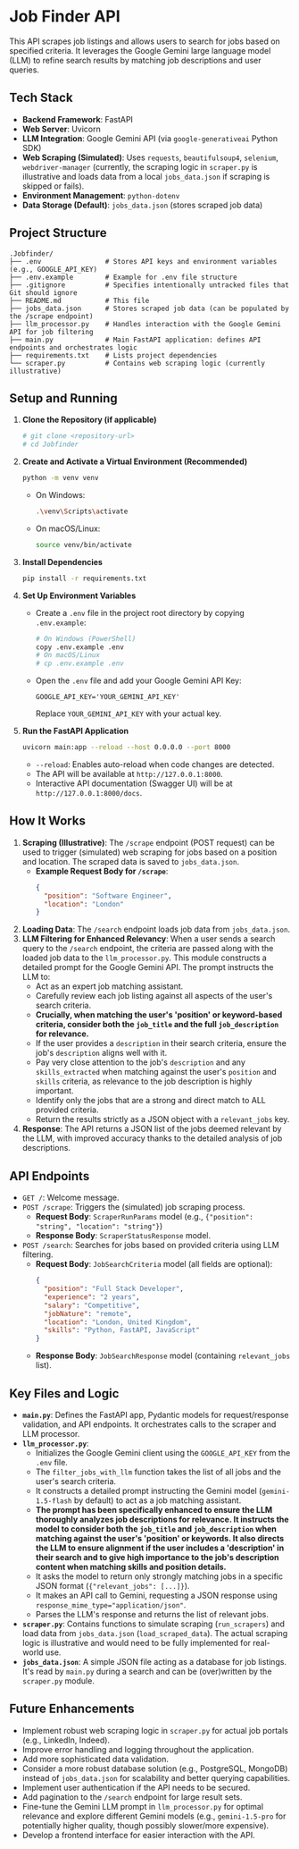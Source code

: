 # Job Finder API

This API scrapes job listings and allows users to search for jobs based on specified criteria. It leverages the Google Gemini large language model (LLM) to refine search results by matching job descriptions and user queries.

## Tech Stack

*   **Backend Framework**: FastAPI
*   **Web Server**: Uvicorn
*   **LLM Integration**: Google Gemini API (via `google-generativeai` Python SDK)
*   **Web Scraping (Simulated)**: Uses `requests`, `beautifulsoup4`, `selenium`, `webdriver-manager` (currently, the scraping logic in `scraper.py` is illustrative and loads data from a local `jobs_data.json` if scraping is skipped or fails).
*   **Environment Management**: `python-dotenv`
*   **Data Storage (Default)**: `jobs_data.json` (stores scraped job data)

## Project Structure

```
.Jobfinder/
├── .env                # Stores API keys and environment variables (e.g., GOOGLE_API_KEY)
├── .env.example        # Example for .env file structure
├── .gitignore          # Specifies intentionally untracked files that Git should ignore
├── README.md           # This file
├── jobs_data.json      # Stores scraped job data (can be populated by the /scrape endpoint)
├── llm_processor.py    # Handles interaction with the Google Gemini API for job filtering
├── main.py             # Main FastAPI application: defines API endpoints and orchestrates logic
├── requirements.txt    # Lists project dependencies
└── scraper.py          # Contains web scraping logic (currently illustrative)
```

## Setup and Running

1.  **Clone the Repository (if applicable)**
    ```bash
    # git clone <repository-url>
    # cd Jobfinder
    ```

2.  **Create and Activate a Virtual Environment (Recommended)**
    ```bash
    python -m venv venv
    ```
    *   On Windows:
        ```bash
        .\venv\Scripts\activate
        ```
    *   On macOS/Linux:
        ```bash
        source venv/bin/activate
        ```

3.  **Install Dependencies**
    ```bash
    pip install -r requirements.txt
    ```

4.  **Set Up Environment Variables**
    *   Create a `.env` file in the project root directory by copying `.env.example`:
        ```bash
        # On Windows (PowerShell)
        copy .env.example .env
        # On macOS/Linux
        # cp .env.example .env
        ```
    *   Open the `.env` file and add your Google Gemini API Key:
        ```
        GOOGLE_API_KEY='YOUR_GEMINI_API_KEY'
        ```
        Replace `YOUR_GEMINI_API_KEY` with your actual key.

5.  **Run the FastAPI Application**
    ```bash
    uvicorn main:app --reload --host 0.0.0.0 --port 8000
    ```
    *   `--reload`: Enables auto-reload when code changes are detected.
    *   The API will be available at `http://127.0.0.1:8000`.
    *   Interactive API documentation (Swagger UI) will be at `http://127.0.0.1:8000/docs`.

## How It Works

1.  **Scraping (Illustrative)**: The `/scrape` endpoint (POST request) can be used to trigger (simulated) web scraping for jobs based on a position and location. The scraped data is saved to `jobs_data.json`.
    *   **Example Request Body for `/scrape`**:
        ```json
        {
          "position": "Software Engineer",
          "location": "London"
        }
        ```
2.  **Loading Data**: The `/search` endpoint loads job data from `jobs_data.json`.
3.  **LLM Filtering for Enhanced Relevancy**: When a user sends a search query to the `/search` endpoint, the criteria are passed along with the loaded job data to the `llm_processor.py`. This module constructs a detailed prompt for the Google Gemini API. The prompt instructs the LLM to:
    *   Act as an expert job matching assistant.
    *   Carefully review each job listing against all aspects of the user's search criteria.
    *   **Crucially, when matching the user's 'position' or keyword-based criteria, consider both the `job_title` and the full `job_description` for relevance.**
    *   If the user provides a `description` in their search criteria, ensure the job's `description` aligns well with it.
    *   Pay very close attention to the job's `description` and any `skills_extracted` when matching against the user's `position` and `skills` criteria, as relevance to the job description is highly important.
    *   Identify only the jobs that are a strong and direct match to ALL provided criteria.
    *   Return the results strictly as a JSON object with a `relevant_jobs` key.
4.  **Response**: The API returns a JSON list of the jobs deemed relevant by the LLM, with improved accuracy thanks to the detailed analysis of job descriptions.

## API Endpoints

*   `GET /`: Welcome message.
*   `POST /scrape`: Triggers the (simulated) job scraping process.
    *   **Request Body**: `ScraperRunParams` model (e.g., `{"position": "string", "location": "string"}`)
    *   **Response Body**: `ScraperStatusResponse` model.
*   `POST /search`: Searches for jobs based on provided criteria using LLM filtering.
    *   **Request Body**: `JobSearchCriteria` model (all fields are optional):
        ```json
        {
          "position": "Full Stack Developer",
          "experience": "2 years",
          "salary": "Competitive",
          "jobNature": "remote",
          "location": "London, United Kingdom",
          "skills": "Python, FastAPI, JavaScript"
        }
        ```
    *   **Response Body**: `JobSearchResponse` model (containing `relevant_jobs` list).

## Key Files and Logic

*   **`main.py`**: Defines the FastAPI app, Pydantic models for request/response validation, and API endpoints. It orchestrates calls to the scraper and LLM processor.
*   **`llm_processor.py`**: 
    *   Initializes the Google Gemini client using the `GOOGLE_API_KEY` from the `.env` file.
    *   The `filter_jobs_with_llm` function takes the list of all jobs and the user's search criteria.
    *   It constructs a detailed prompt instructing the Gemini model (`gemini-1.5-flash` by default) to act as a job matching assistant. 
    *   **The prompt has been specifically enhanced to ensure the LLM thoroughly analyzes job descriptions for relevance. It instructs the model to consider both the `job_title` and `job_description` when matching against the user's 'position' or keywords. It also directs the LLM to ensure alignment if the user includes a 'description' in their search and to give high importance to the job's description content when matching skills and position details.**
    *   It asks the model to return only strongly matching jobs in a specific JSON format (`{"relevant_jobs": [...]}`).
    *   It makes an API call to Gemini, requesting a JSON response using `response_mime_type="application/json"`.
    *   Parses the LLM's response and returns the list of relevant jobs.
*   **`scraper.py`**: Contains functions to simulate scraping (`run_scrapers`) and load data from `jobs_data.json` (`load_scraped_data`). The actual scraping logic is illustrative and would need to be fully implemented for real-world use.
*   **`jobs_data.json`**: A simple JSON file acting as a database for job listings. It's read by `main.py` during a search and can be (over)written by the `scraper.py` module.

## Future Enhancements

*   Implement robust web scraping logic in `scraper.py` for actual job portals (e.g., LinkedIn, Indeed).
*   Improve error handling and logging throughout the application.
*   Add more sophisticated data validation.
*   Consider a more robust database solution (e.g., PostgreSQL, MongoDB) instead of `jobs_data.json` for scalability and better querying capabilities.
*   Implement user authentication if the API needs to be secured.
*   Add pagination to the `/search` endpoint for large result sets.
*   Fine-tune the Gemini LLM prompt in `llm_processor.py` for optimal relevance and explore different Gemini models (e.g., `gemini-1.5-pro` for potentially higher quality, though possibly slower/more expensive).
*   Develop a frontend interface for easier interaction with the API.
